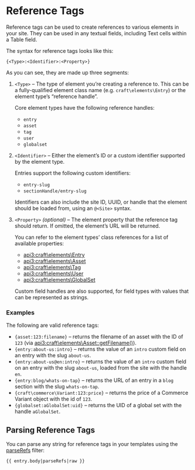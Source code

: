 # Reference Tags

Reference tags can be used to create references to various elements in your site. They can be used in any textual fields, including Text cells within a Table field.

The syntax for reference tags looks like this:

```twig
{<Type>:<Identifier>:<Property>}
```

As you can see, they are made up three segments:

1.  `<Type>` – The type of element you’re creating a reference to. This can be a fully-qualified element class name (e.g. `craft\elements\Entry`) or the element type’s “reference handle”.

    Core element types have the following reference handles:

    - `entry`
    - `asset`
    - `tag`
    - `user`
    - `globalset`

2.  `<Identifier>` – Either the element’s ID or a custom identifier supported by the element type.

    Entries support the following custom identifiers:

    - `entry-slug`
    - `sectionHandle/entry-slug`

    Identifiers can also include the site ID, UUID, or handle that the element should be loaded from, using an `@<Site>` syntax.

3.  `<Property>` _(optional)_ – The element property that the reference tag should return. If omitted, the element’s URL will be returned.

    You can refer to the element types’ class references for a list of available properties:

    - [api3:craft\elements\Entry](api3:craft\elements\Entry#public-properties)
    - [api3:craft\elements\Asset](api3:craft\elements\Asset#public-properties)
    - [api3:craft\elements\Tag](api3:craft\elements\Tag#public-properties)
    - [api3:craft\elements\User](api3:craft\elements\User#public-properties)
    - [api3:craft\elements\GlobalSet](api3:craft\elements\GlobalSet#public-properties)

    Custom field handles are also supported, for field types with values that can be represented as strings.

### Examples

The following are valid reference tags:

- `{asset:123:filename}` – returns the filename of an asset with the ID of `123` (via <api3:craft\elements\Asset::getFilename()>).
- `{entry:about-us:intro}` – returns the value of an `intro` custom field on an entry with the slug `about-us`.
- `{entry:about-us@en:intro}` – returns the value of an `intro` custom field on an entry with the slug `about-us`, loaded from the site with the handle `en`.
- `{entry:blog/whats-on-tap}` – returns the URL of an entry in a `blog` section with the slug `whats-on-tap`.
- `{craft\commerce\Variant:123:price}` – returns the price of a Commerce Variant object with the id of `123`.
- `{globalset:aGlobalSet:uid}` – returns the UID of a global set with the handle `aGlobalSet`.

## Parsing Reference Tags

You can parse any string for reference tags in your templates using the [parseRefs](dev/filters.md#parserefs) filter:

```twig
{{ entry.body|parseRefs|raw }}
```
